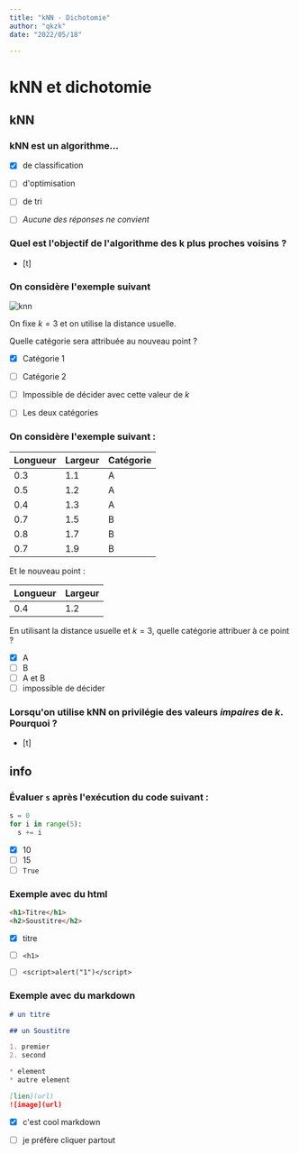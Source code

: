 ```yaml
---
title: "kNN - Dichotomie"
author: "qkzk"
date: "2022/05/18"

---
```


# kNN et dichotomie

## kNN

### kNN est un algorithme...

- [x] de classification
- [ ] d'optimisation
- [ ] de tri
- [ ] _Aucune des réponses ne convient_


### Quel est l'objectif de l'algorithme des k plus proches voisins ?

- [t]

### On considère l'exemple suivant

![knn](https://miro.medium.com/max/3544/1*mAgqYN_HLbYYXXkQdyBA6Q.png)

On fixe $k = 3$ et on utilise la distance usuelle.

Quelle catégorie sera attribuée au nouveau point ?

- [x] Catégorie 1
- [ ] Catégorie 2
- [ ] Impossible de décider avec cette valeur de $k$
- [ ] Les deux catégories


### On considère l'exemple suivant :

| Longueur | Largeur | Catégorie |
|----------|---------|-----------|
| 0.3      | 1.1     | A         |
| 0.5      | 1.2     | A         |
| 0.4      | 1.3     | A         |
| 0.7      | 1.5     | B         |
| 0.8      | 1.7     | B         |
| 0.7      | 1.9     | B         |

Et le nouveau point :

| Longueur   | Largeur   |
| ---------- | --------- |
| 0.4        | 1.2       |

En utilisant la distance usuelle et $k=3$, quelle catégorie attribuer à ce point ?

- [x] A
- [ ] B
- [ ] A et B
- [ ] impossible de décider

### Lorsqu'on utilise kNN on privilégie des valeurs _impaires_ de $k$. Pourquoi ?

- [t]


## info

### Évaluer `s` après l'exécution du code suivant :

```python
s = 0
for i in range(5):
  s += i
```

- [x] 10
- [ ] 15
- [ ] `True`

### Exemple avec du html

```html
<h1>Titre</h1>
<h2>Soustitre</h2>
```

- [x] titre
- [ ] `<h1>`
- [ ] `<script>alert("1")</script>`


### Exemple avec du markdown

```markdown
# un titre

## un Soustitre

1. premier
2. second

* element
* autre element

[lien](url) 
![image](url)
```

- [x] c'est cool markdown
- [ ] je préfère cliquer partout

